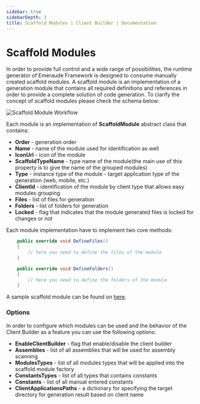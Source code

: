 ```yaml
---
sidebar: true
sidebarDepth: 3
title: Scaffold Modules | Client Builder | Documentation
---
```

# Scaffold Modules

In order to provide full control and a wide range of possibilities, the runtime generator of Emeraude Framework is 
designed to consume manually created scaffold modules. A scaffold module is an implementation of a generation module 
that contains all required definitions and references in order to provide a complete solution of code generation. To 
clarify the concept of scaffold modules please check the schema below:

<div class="text-center">
    <img class="w-auto" src="/_assets/images/scaffold-module-workflow.svg" alt="Scaffold Module Workflow"/>
</div>

Each module is an implementation of **ScaffoldModule** abstract class that contains:

- **Order** - generation order
- **Name** - name of the module used for identification as well
- **IconUrl** - icon of the module
- **ScaffoldTypeName** - type name of the module(the main use of this property is to give the name of the grouped modules)
- **Type** - instance type of the module - target application type of the generation (web, mobile, etc.)
- **ClientId** - identification of the module by client type that allows easy modules grouping
- **Files** - list of files for generation
- **Folders** - list of folders for generation
- **Locked** - flag that indicates that the module generated files is locked for changes or not

Each module implementation have to implement two core methods:

```csharp
    public override void DefineFiles()
    {
        // here you need to define the files of the module
    }

    public override void DefineFolders()
    {
        // here you need to define the folders of the module
    }
```

A sample scaffold module can be found on [here](/code-samples/client-builder/module).

### Options

In order to configure which modules can be used and the behavior of the Client Builder as a feature you can use the 
following options:

- **EnableClientBuilder** - flag that enable/disable the client builder
- **Assemblies** - list of all assemblies that will be used for assembly scanning
- **ModulesTypes** - list of all modules types that will be applied into the scaffold module factory
- **ConstantsTypes** - list of all types that contains constants
- **Constants** - list of all manual entered constants
- **ClientApplicationsPaths** - a dictionary for specifying the target directory for generation result based on client name